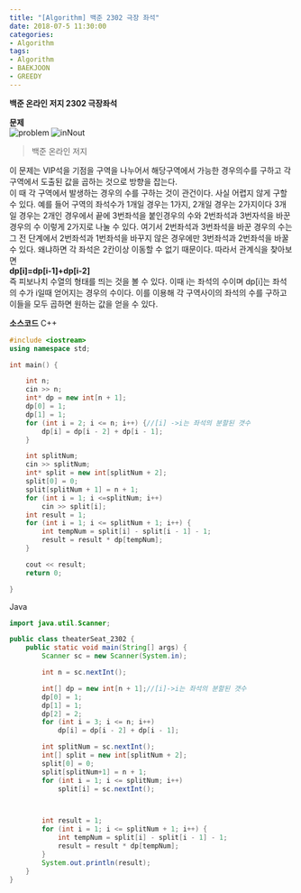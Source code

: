 ```yaml
---
title: "[Algorithm] 백준 2302 극장 좌석"
date: 2018-07-5 11:30:00
categories:
- Algorithm
tags:
- Algorithm
- BAEKJOON
- GREEDY
---
```

**백준 온라인 저지 2302 극장좌석**
<br/>

**문제**<br/>
![problem](https://user-images.githubusercontent.com/33022147/42306748-24a375f6-806b-11e8-8162-9ed1dbb37074.PNG)
![inNout](https://user-images.githubusercontent.com/33022147/42306764-363ceeb4-806b-11e8-9195-2804dfef121c.PNG)
>백준 온라인 저지

이 문제는 VIP석을 기점을 구역을 나누어서 해당구역에서 가능한 경우의수를 구하고 각 구역에서 도출된 값을 곱하는 것으로 방향을 잡는다.<br/>
이 때 각 구역에서 발생하는 경우의 수를 구하는 것이 관건이다. 사실 어렵지 않게 구할 수 있다. 예를 들어 구역의 좌석수가 1개일 경우는 1가지, 2개일 경우는 2가지이다 3개일 경우는 2개인 경우에서 끝에 3번좌석을 붙인경우의 수와 2번좌석과 3번자석을 바꾼 경우의 수 이렇게 2가지로 나눌 수 있다. 여기서 2번좌석과 3번좌석을 바꾼 경우의 수는 그 전 단계에서 2번좌석과 1번좌석을 바꾸지 않은 경우에만 3번좌석과 2번좌석을 바꿀 수 있다. 왜냐하면 각 좌석은 2칸이상 이동할 수 없기 때문이다. 따라서  관계식을 찾아보면<br/>
**dp[i]=dp[i-1]+dp[i-2]**<br/>
즉 피보나치 수열의 형태를 띄는 것을 볼 수 있다. 이때 i는 좌석의 수이며 dp[i]는 좌석의 수가 i일때 얻어지는 경우의 수이다. 이를 이용해 각 구역사이의 좌석의 수를 구하고 이들을 모두 곱하면 원하는 값을 얻을 수 있다.

**소스코드**
C++
```c++
#include <iostream>
using namespace std;

int main() {

	int n;
	cin >> n;
	int* dp = new int[n + 1];
	dp[0] = 1;
	dp[1] = 1;
	for (int i = 2; i <= n; i++) {//[i] ->i는 좌석의 분할된 갯수
		dp[i] = dp[i - 2] + dp[i - 1];
	}

	int splitNum;
	cin >> splitNum;
	int* split = new int[splitNum + 2];
	split[0] = 0;
	split[splitNum + 1] = n + 1;
	for (int i = 1; i <=splitNum; i++)
		cin >> split[i];
	int result = 1;
	for (int i = 1; i <= splitNum + 1; i++) {
		int tempNum = split[i] - split[i - 1] - 1;
		result = result * dp[tempNum];
	}

	cout << result;
	return 0;

}
```
Java
```java
import java.util.Scanner;

public class theaterSeat_2302 {
    public static void main(String[] args) {
        Scanner sc = new Scanner(System.in);

        int n = sc.nextInt();

        int[] dp = new int[n + 1];//[i]->i는 좌석의 분할된 갯수
        dp[0] = 1;
        dp[1] = 1;
        dp[2] = 2;
        for (int i = 3; i <= n; i++)
            dp[i] = dp[i - 2] + dp[i - 1];

        int splitNum = sc.nextInt();
        int[] split = new int[splitNum + 2];
        split[0] = 0;
        split[splitNum+1] = n + 1;
        for (int i = 1; i <= splitNum; i++)
            split[i] = sc.nextInt();



        int result = 1;
        for (int i = 1; i <= splitNum + 1; i++) {
            int tempNum = split[i] - split[i - 1] - 1;
            result = result * dp[tempNum];
        }
        System.out.println(result);
    }
}
```
